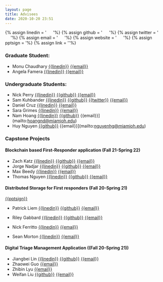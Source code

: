 ```yaml
---
layout: page
title: Advisees
date: 2020-10-20 23:51
---
```

{% assign linedin = ' &emsp; <i class="fa fa-linkedin"></i>'%}
{% assign github = ' &emsp; <i class="fa fa-github"></i>'%}
{% assign twitter = ' &emsp; <i class="fa fa-twitter"></i>'%}
{% assign email = ' &emsp; <i class="fa fa-envelope-o"></i>'%}
{% assign website = ' &emsp; <i class="fa fa-globe"></i>'%}
{% assign pptsign =  <i class="fa fa-file-powerpoint-o"></i>'%}
{% assign link = '<i class="fa fa-link"></i>'%}




### Graduate Student:
- Monu Chaudhary	[{{linedin}}](https://www.linkedin.com/in/monu-chaudhary/)				[{{email}}](mailto:chaudhm3@miamioh.edu)
- Angela Famera [{{linedin}}](https://www.linkedin.com/in/angelafamera/)				[{{email}}](mailto:fameraag@miamioh.edu)

### Undergraduate Students:
- Nick Perry	[{{linedin}}](https://www.linkedin.com/in/nicholas-a-perry)	[{{github}}](https://github.com/nick-perry14)			[{{email}}](mailto:perryna4@miamioh.edu)
- Sam Kuhbander	[{{linedin}}](https://www.linkedin.com/in/samuel-kuhbander/)	[{{github}}](https://github.com/samkuhbander)		[{{twitter}}](https://twitter.com/KuhbanderSam)	[{{email}}](mailto:kuhbansc@miamioh.edu)
- Daniel Cruz	[{{linedin}}](https://www.linkedin.com/in/daniel-g-cruz)	[{{email}}](mailto:cruzdg@miamioh.edu)
- Sara Grimes	[{{linedin}}](https://www.linkedin.com/in/sara-grimes-9a09661a5)				[{{email}}](mailto:grimessi@miamioh.edu)
- Nam Hoang	[{{linedin}}](https://www.linkedin.com/in/nam-hoang-13246a107/)	[{{github}}](https://github.com/namnbk) {{email}}](mailto:hoangnd@miamioh.edu)
-	Huy Nguyen	[{{github}}](https://github.com/yahuy1)   {{email}}](mailto:nguyenhg@miamioh.edu)

### Capstone Projects
#### Blockchain based First-Responder application (Fall 21-Spring 22)
- Zach Katz	[{{linedin}}](https://www.linkedin.com/in/zach-katz-32101019a)	[{{github}}](https://GitHub.com/zakatz)			[{{email}}](mailto:katzza@miamioh.edu)
- Jorge Nadjar	[{{linedin}}](https://www.linkedin.com/in/jorge-nadjar/)	[{{github}}](https://github.com/jorgenadjar)			[{{email}}](mailto:nadjarjn@miamioh.edu)
- Max Beedy	[{{linedin}}](https://www.linkedin.com/in/max-beedy-a04332224/)			[{{email}}](mailto:beedyml@miamioh.edu)
- Thomas  Nguyen	[{{linedin}}](https://www.linkedin.com/in/nguyen-thomas-khoa/)	[{{github}}](https://github.com/khoakazy12345)  [{{email}}](mailto:nguyenk7@miamioh.edu)


#### Distributed Storage for First responders (Fall 20-Spring 21)
[{{pptsign}}](ppt/2021_distributed_storage.pptx)

- Patrick Liem  [{{linedin}}](https://www.linkedin.com/in/patrick-liem/)     [{{github}}](https://github.com/patrickliem)  [{{email}}](mailto:patrickliem00@gmail.com)

- Riley Gabbard [{{linedin}}](https://www.linkedin.com/in/riley-gabbard-b01878130)     [{{github}}](https://github.com/RileyGabbard) [{{email}}](mailto:rileygabbard@gmail.com)

- Nick Ferritto  [{{linedin}}](https://www.linkedin.com/in/nick-ferritto-7509a1171/) [{{email}}](mailto:nferritto@att.net)

- Sean Morton [{{linedin}}](https://www.linkedin.com/in/sean-morton-66685116b/)   [{{email}}](mailto:smorton684@gmail.com)


#### Digital Triage Management Application ((Fall 20-Spring 21))
- Jiangbei Lin [{{linedin}}](https:/www.linkedin.com/in/jiangbei-lin-085aa81b9)     [{{github}}](https://github.com/linj16) [{{email}}](mailto:1072112733@qq.com)
- Zhaowei Guo [{{email}}](mailto:guoz20@miamioh.edu)
- Zhibin Lyu [{{email}}](mailto:lyuz4@miamioh.edu)
- Weifan Liu   [{{github}}](https://github.com/weifan1999) [{{email}}](mailto:1365225174@qq.com)
